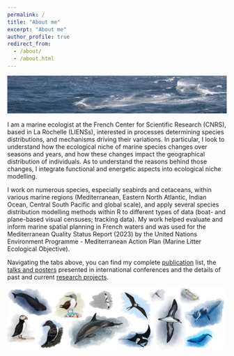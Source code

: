 ```yaml
---
permalink: /
title: "About me"
excerpt: "About me"
author_profile: true
redirect_from: 
  - /about/
  - /about.html
---
```


![Ortegal](/images/waves1.JPG)

I am a marine ecologist at the French Center for Scientific Research (CNRS), based in La Rochelle (LIENSs), interested in processes determining species distributions, and mechanisms driving their variations. In particular, I look to understand how the ecological niche of marine species changes over seasons and years, and how these changes impact the geographical distribution of individuals. As to understand the reasons behind those changes, I integrate functional and energetic aspects into ecological niche modelling. 

I work on numerous species, especially seabirds and cetaceans, within various marine regions (Mediterranean, Eastern North Atlantic, Indian Ocean, Central South Pacific and global scale), and apply several species distribution modelling methods within R to different types of data (boat- and plane-based visual censuses; tracking data). My work helped evaluate and inform marine spatial planning in French waters and was used for the Mediterranean Quality Status Report (2023) by the United Nations Environment Programme - Mediterranean Action Plan (Marine Litter Ecological Objective). 

Navigating the tabs above, you can find my complete [publication](publications.md) list, the [talks and posters](conferences.md) presented in international conferences and the details of past and current [research projects](research.html).

![Species](/images/bandeau_sp.png)
